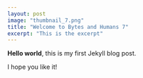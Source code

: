 ```yaml
---
layout: post
image: "thumbnail_7.png"
title: "Welcome to Bytes and Humans 7"
excerpt: "This is the excerpt"
---
```


**Hello world**, this is my first Jekyll blog post.

I hope you like it!
